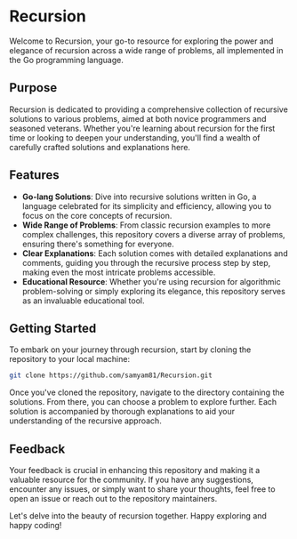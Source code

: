 # Recursion

Welcome to Recursion, your go-to resource for exploring the power and elegance of recursion across a wide range of problems, all implemented in the Go programming language.

## Purpose

Recursion is dedicated to providing a comprehensive collection of recursive solutions to various problems, aimed at both novice programmers and seasoned veterans. Whether you're learning about recursion for the first time or looking to deepen your understanding, you'll find a wealth of carefully crafted solutions and explanations here.

## Features

- **Go-lang Solutions**: Dive into recursive solutions written in Go, a language celebrated for its simplicity and efficiency, allowing you to focus on the core concepts of recursion.
- **Wide Range of Problems**: From classic recursion examples to more complex challenges, this repository covers a diverse array of problems, ensuring there's something for everyone.
- **Clear Explanations**: Each solution comes with detailed explanations and comments, guiding you through the recursive process step by step, making even the most intricate problems accessible.
- **Educational Resource**: Whether you're using recursion for algorithmic problem-solving or simply exploring its elegance, this repository serves as an invaluable educational tool.

## Getting Started

To embark on your journey through recursion, start by cloning the repository to your local machine:

```bash
git clone https://github.com/samyam81/Recursion.git
```

Once you've cloned the repository, navigate to the directory containing the solutions. From there, you can choose a problem to explore further. Each solution is accompanied by thorough explanations to aid your understanding of the recursive approach.

## Feedback

Your feedback is crucial in enhancing this repository and making it a valuable resource for the community. If you have any suggestions, encounter any issues, or simply want to share your thoughts, feel free to open an issue or reach out to the repository maintainers.

Let's delve into the beauty of recursion together. Happy exploring and happy coding!
